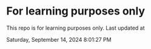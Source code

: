 # For learning purposes only
This repo is for learning purposes only.
Last updated at

Saturday, September 14, 2024 8:01:27 PM

